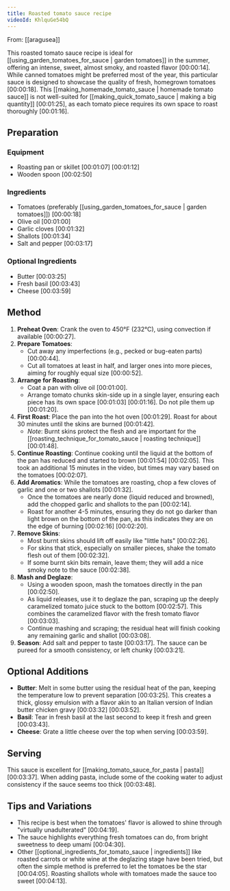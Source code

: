 ```yaml
---
title: Roasted tomato sauce recipe
videoId: KhlquGe54bQ
---
```


From: [[aragusea]] <br/> 

This roasted tomato sauce recipe is ideal for [[using_garden_tomatoes_for_sauce | garden tomatoes]] in the summer, offering an intense, sweet, almost smoky, and roasted flavor <a class="yt-timestamp" data-t="00:00:14">[00:00:14]</a>. While canned tomatoes might be preferred most of the year, this particular sauce is designed to showcase the quality of fresh, homegrown tomatoes <a class="yt-timestamp" data-t="00:00:18">[00:00:18]</a>. This [[making_homemade_tomato_sauce | homemade tomato sauce]] is not well-suited for [[making_quick_tomato_sauce | making a big quantity]] <a class="yt-timestamp" data-t="00:01:25">[00:01:25]</a>, as each tomato piece requires its own space to roast thoroughly <a class="yt-timestamp" data-t="00:01:16">[00:01:16]</a>.

## Preparation

### Equipment
*   Roasting pan or skillet <a class="yt-timestamp" data-t="00:01:07">[00:01:07]</a> <a class="yt-timestamp" data-t="00:01:12">[00:01:12]</a>
*   Wooden spoon <a class="yt-timestamp" data-t="00:02:50">[00:02:50]</a>

### Ingredients
*   Tomatoes (preferably [[using_garden_tomatoes_for_sauce | garden tomatoes]]) <a class="yt-timestamp" data-t="00:00:18">[00:00:18]</a>
*   Olive oil <a class="yt-timestamp" data-t="00:01:00">[00:01:00]</a>
*   Garlic cloves <a class="yt-timestamp" data-t="00:01:32">[00:01:32]</a>
*   Shallots <a class="yt-timestamp" data-t="00:01:34">[00:01:34]</a>
*   Salt and pepper <a class="yt-timestamp" data-t="00:03:17">[00:03:17]</a>

### Optional Ingredients
*   Butter <a class="yt-timestamp" data-t="00:03:25">[00:03:25]</a>
*   Fresh basil <a class="yt-timestamp" data-t="00:03:43">[00:03:43]</a>
*   Cheese <a class="yt-timestamp" data-t="00:03:59">[00:03:59]</a>

## Method

1.  **Preheat Oven**: Crank the oven to 450°F (232°C), using convection if available <a class="yt-timestamp" data-t="00:00:27">[00:00:27]</a>.
2.  **Prepare Tomatoes**:
    *   Cut away any imperfections (e.g., pecked or bug-eaten parts) <a class="yt-timestamp" data-t="00:00:44">[00:00:44]</a>.
    *   Cut all tomatoes at least in half, and larger ones into more pieces, aiming for roughly equal size <a class="yt-timestamp" data-t="00:00:52">[00:00:52]</a>.
3.  **Arrange for Roasting**:
    *   Coat a pan with olive oil <a class="yt-timestamp" data-t="00:01:00">[00:01:00]</a>.
    *   Arrange tomato chunks skin-side up in a single layer, ensuring each piece has its own space <a class="yt-timestamp" data-t="00:01:03">[00:01:03]</a> <a class="yt-timestamp" data-t="00:01:16">[00:01:16]</a>. Do not pile them up <a class="yt-timestamp" data-t="00:01:20">[00:01:20]</a>.
4.  **First Roast**: Place the pan into the hot oven <a class="yt-timestamp" data-t="00:01:29">[00:01:29]</a>. Roast for about 30 minutes until the skins are burned <a class="yt-timestamp" data-t="00:01:42">[00:01:42]</a>.
    *   *Note*: Burnt skins protect the flesh and are important for the [[roasting_technique_for_tomato_sauce | roasting technique]] <a class="yt-timestamp" data-t="00:01:48">[00:01:48]</a>.
5.  **Continue Roasting**: Continue cooking until the liquid at the bottom of the pan has reduced and started to brown <a class="yt-timestamp" data-t="00:01:54">[00:01:54]</a> <a class="yt-timestamp" data-t="00:02:05">[00:02:05]</a>. This took an additional 15 minutes in the video, but times may vary based on the tomatoes <a class="yt-timestamp" data-t="00:02:07">[00:02:07]</a>.
6.  **Add Aromatics**: While the tomatoes are roasting, chop a few cloves of garlic and one or two shallots <a class="yt-timestamp" data-t="00:01:32">[00:01:32]</a>.
    *   Once the tomatoes are nearly done (liquid reduced and browned), add the chopped garlic and shallots to the pan <a class="yt-timestamp" data-t="00:02:14">[00:02:14]</a>.
    *   Roast for another 4-5 minutes, ensuring they do not go darker than light brown on the bottom of the pan, as this indicates they are on the edge of burning <a class="yt-timestamp" data-t="00:02:16">[00:02:16]</a> <a class="yt-timestamp" data-t="00:02:20">[00:02:20]</a>.
7.  **Remove Skins**:
    *   Most burnt skins should lift off easily like "little hats" <a class="yt-timestamp" data-t="00:02:26">[00:02:26]</a>.
    *   For skins that stick, especially on smaller pieces, shake the tomato flesh out of them <a class="yt-timestamp" data-t="00:02:32">[00:02:32]</a>.
    *   If some burnt skin bits remain, leave them; they will add a nice smoky note to the sauce <a class="yt-timestamp" data-t="00:02:38">[00:02:38]</a>.
8.  **Mash and Deglaze**:
    *   Using a wooden spoon, mash the tomatoes directly in the pan <a class="yt-timestamp" data-t="00:02:50">[00:02:50]</a>.
    *   As liquid releases, use it to deglaze the pan, scraping up the deeply caramelized tomato juice stuck to the bottom <a class="yt-timestamp" data-t="00:02:57">[00:02:57]</a>. This combines the caramelized flavor with the fresh tomato flavor <a class="yt-timestamp" data-t="00:03:03">[00:03:03]</a>.
    *   Continue mashing and scraping; the residual heat will finish cooking any remaining garlic and shallot <a class="yt-timestamp" data-t="00:03:08">[00:03:08]</a>.
9.  **Season**: Add salt and pepper to taste <a class="yt-timestamp" data-t="00:03:17">[00:03:17]</a>. The sauce can be pureed for a smooth consistency, or left chunky <a class="yt-timestamp" data-t="00:03:21">[00:03:21]</a>.

## Optional Additions

*   **Butter**: Melt in some butter using the residual heat of the pan, keeping the temperature low to prevent separation <a class="yt-timestamp" data-t="00:03:25">[00:03:25]</a>. This creates a thick, glossy emulsion with a flavor akin to an Italian version of Indian butter chicken gravy <a class="yt-timestamp" data-t="00:03:32">[00:03:32]</a> <a class="yt-timestamp" data-t="00:03:52">[00:03:52]</a>.
*   **Basil**: Tear in fresh basil at the last second to keep it fresh and green <a class="yt-timestamp" data-t="00:03:43">[00:03:43]</a>.
*   **Cheese**: Grate a little cheese over the top when serving <a class="yt-timestamp" data-t="00:03:59">[00:03:59]</a>.

## Serving

This sauce is excellent for [[making_tomato_sauce_for_pasta | pasta]] <a class="yt-timestamp" data-t="00:03:37">[00:03:37]</a>. When adding pasta, include some of the cooking water to adjust consistency if the sauce seems too thick <a class="yt-timestamp" data-t="00:03:48">[00:03:48]</a>.

## Tips and Variations

*   This recipe is best when the tomatoes' flavor is allowed to shine through "virtually unadulterated" <a class="yt-timestamp" data-t="00:04:19">[00:04:19]</a>.
*   The sauce highlights everything fresh tomatoes can do, from bright sweetness to deep umami <a class="yt-timestamp" data-t="00:04:30">[00:04:30]</a>.
*   Other [[optional_ingredients_for_tomato_sauce | ingredients]] like roasted carrots or white wine at the deglazing stage have been tried, but often the simple method is preferred to let the tomatoes be the star <a class="yt-timestamp" data-t="00:04:05">[00:04:05]</a>. Roasting shallots whole with tomatoes made the sauce too sweet <a class="yt-timestamp" data-t="00:04:13">[00:04:13]</a>.